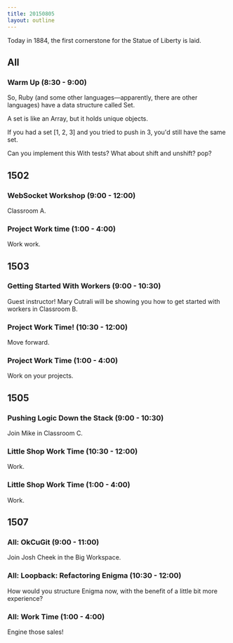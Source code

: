 ```yaml
---
title: 20150805
layout: outline
---
```


Today in 1884, the first cornerstone for the Statue of Liberty is laid.

## All

### Warm Up (8:30 - 9:00)

So, Ruby (and some other languages—apparently, there are other languages) have a data structure called Set.

A set is like an Array, but it holds unique objects.

If you had a set [1, 2, 3] and you tried to push in 3, you'd still have the same set.

Can you implement this With tests? What about shift and unshift? pop?


## 1502

### WebSocket Workshop (9:00 - 12:00)

Classroom A.

### Project Work time (1:00 - 4:00)

Work work.


## 1503

### Getting Started With Workers (9:00 - 10:30)

Guest instructor! Mary Cutrali will be showing you how to get started with workers in Classroom B.

### Project Work Time! (10:30 - 12:00)

Move forward.

### Project Work Time (1:00 - 4:00)

Work on your projects.


## 1505 

### Pushing Logic Down the Stack (9:00 - 10:30)

Join Mike in Classroom C.

### Little Shop Work Time (10:30 - 12:00)

Work.

### Little Shop Work Time (1:00 - 4:00)

Work.


## 1507

### All: OkCuGit (9:00 - 11:00)

Join Josh Cheek in the Big Workspace.

### All: Loopback: Refactoring Enigma (10:30 - 12:00)

How would you structure Enigma now, with the benefit of a little bit more experience?

### All: Work Time (1:00 - 4:00)

Engine those sales!



